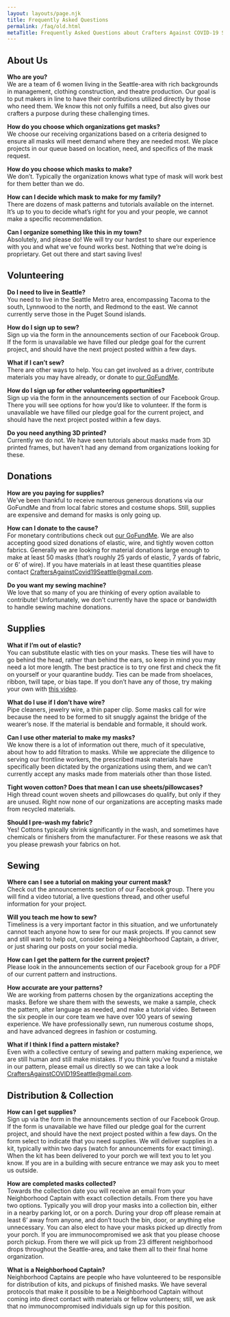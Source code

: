 ```yaml
---
layout: layouts/page.njk
title: Frequently Asked Questions
permalink: /faq/old.html
metaTitle: Frequently Asked Questions about Crafters Against COVID-19 Seattle
---
```

## **About Us**

**Who are you?**\
We are a team of 6 women living in the Seattle-area with rich backgrounds in management, clothing construction, and theatre production. Our goal is to put makers in line to have their contributions utilized directly by those who need them. We know this not only fulfills a need, but also gives our crafters a purpose during these challenging times.

**How do you choose which organizations get masks?**\
We choose our receiving organizations based on a criteria designed to ensure all masks will meet demand where they are needed most. We place projects in our queue based on location, need, and specifics of the mask request.

**How do you choose which masks to make?**\
We don’t. Typically the organization knows what type of mask will work best for them better than we do.

**How can I decide which mask to make for my family?**\
There are dozens of mask patterns and tutorials available on the internet. It’s up to you to decide what’s right for you and your people, we cannot make a specific recommendation.

**Can I organize something like this in my town?**\
Absolutely, and please do! We will try our hardest to share our experience with you and what we’ve found works best. Nothing that we’re doing is proprietary. Get out there and start saving lives!

## Volunteering

**Do I need to live in Seattle?**\
You need to live in the Seattle Metro area, encompassing Tacoma to the south, Lynnwood to the north, and Redmond to the east. We cannot currently serve those in the Puget Sound islands.

**How do I sign up to sew?**\
Sign up via the form in the announcements section of our Facebook Group. If the form is unavailable we have filled our pledge goal for the current project, and should have the next project posted within a few days.

**What if I can’t sew?**\
There are other ways to help. You can get involved as a driver, contribute materials you may have already, or donate to [our GoFundMe](https://charity.gofundme.com/o/en/donate-widget/21157).

**How do I sign up for other volunteering opportunities?**\
Sign up via the form in the announcements section of our Facebook Group. There you will see options for how you’d like to volunteer. If the form is unavailable we have filled our pledge goal for the current project, and should have the next project posted within a few days.

**Do you need anything 3D printed?**\
Currently we do not. We have seen tutorials about masks made from 3D printed frames, but haven’t had any demand from organizations looking for these.

## **Donations**

**How are you paying for supplies?**\
We’ve been thankful to receive numerous generous donations via our GoFundMe and from local fabric stores and costume shops. Still, supplies are expensive and demand for masks is only going up.

**How can I donate to the cause?**\
For monetary contributions check out [our GoFundMe](https://charity.gofundme.com/o/en/donate-widget/21157). We are also accepting good sized donations of elastic, wire, and tightly woven cotton fabrics. Generally we are looking for material donations large enough to make at least 50 masks (that’s roughly 25 yards of elastic, 7 yards of fabric, or 6’ of wire). If you have materials in at least these quantities please contact [CraftersAgainstCovid19Seattle@gmail.com](mailto:CraftersAgainstCOVID19Seattle@gmail.com).

**Do you want my sewing machine?**\
We love that so many of you are thinking of every option available to contribute! Unfortunately, we don’t currently have the space or bandwidth to handle sewing machine donations.

## Supplies

**What if I’m out of elastic?**\
You can substitute elastic with ties on your masks. These ties will have to go behind the head, rather than behind the ears, so keep in mind you may need a lot more length. The best practice is to try one first and check the fit on yourself or your quarantine buddy. Ties can be made from shoelaces, ribbon, twill tape, or bias tape. If you don’t have any of those, try making your own with [this video]([https://youtu.be/O298NkkQelw](https://youtu.be/O298NkkQelw?fbclid=IwAR29MiUz8dGRXEiYV8tQqFL4pQBfJiRPqrmRbDC_40SEeIWPBib1ZujGZoU)).

**What do I use if I don’t have wire?**\
Pipe cleaners, jewelry wire, a thin paper clip. Some masks call for wire because the need to be formed to sit snuggly against the bridge of the wearer’s nose. If the material is bendable and formable, it should work.

**Can I use other material to make my masks?**\
We know there is a lot of information out there, much of it speculative, about how to add filtration to masks. While we appreciate the diligence to serving our frontline workers, the prescribed mask materials have specifically been dictated by the organizations using them, and we can’t currently accept any masks made from materials other than those listed.

**Tight woven cotton? Does that mean I can use sheets/pillowcases?**\
High thread count woven sheets and pillowcases do qualify, but only if they are unused. Right now none of our organizations are accepting masks made from recycled materials.

**Should I pre-wash my fabric?**\
Yes! Cottons typically shrink significantly in the wash, and sometimes have chemicals or finishers from the manufacturer. For these reasons we ask that you please prewash your fabrics on hot.

## Sewing

**Where can I see a tutorial on making your current mask?**\
Check out the announcements section of our Facebook group. There you will find a video tutorial, a live questions thread, and other useful information for your project.

**Will you teach me how to sew?**\
Timeliness is a very important factor in this situation, and we unfortunately cannot teach anyone how to sew for our mask projects. If you cannot sew and still want to help out, consider being a Neighborhood Captain, a driver, or just sharing our posts on your social media.

**How can I get the pattern for the current project?**\
Please look in the announcements section of our Facebook group for a PDF of our current pattern and instructions.

**How accurate are your patterns?**\
We are working from patterns chosen by the organizations accepting the masks. Before we share them with the sewests, we make a sample, check the pattern, alter language as needed, and make a tutorial video. Between the six people in our core team we have over 100 years of sewing experience. We have professionally sewn, run numerous costume shops, and have advanced degrees in fashion or costuming.

**What if I think I find a pattern mistake?**\
Even with a collective century of sewing and pattern making experience, we are still human and still make mistakes. If you think you’ve found a mistake in our pattern, please email us directly so we can take a look [CraftersAgainstCOVID19Seattle@gmail.com](mailto:CraftersAgainstCOVID19Seattle@gmail.com).

## Distribution & Collection

**How can I get supplies?**\
Sign up via the form in the announcements section of our Facebook Group. If the form is unavailable we have filled our pledge goal for the current project, and should have the next project posted within a few days. On the form select to indicate that you need supplies. We will deliver supplies in a kit, typically within two days (watch for announcements for exact timing). When the kit has been delivered to your porch we will text you to let you know. If you are in a building with secure entrance we may ask you to meet us outside.

**How are completed masks collected?**\
Towards the collection date you will receive an email from your Neighborhood Captain with exact collection details. From there you have two options. Typically you will drop your masks into a collection bin, either in a nearby parking lot, or on a porch. During your drop off please remain at least 6’ away from anyone, and don’t touch the bin, door, or anything else unnecessary. You can also elect to have your masks picked up directly from your porch. If you are immunocompromised we ask that you please choose porch pickup. From there we will pick up from 23 different neighborhood drops throughout the Seattle-area, and take them all to their final home organization.

**What is a Neighborhood Captain?**\
Neighborhood Captains are people who have volunteered to be responsible for distribution of kits, and pickups of finished masks. We have several protocols that make it possible to be a Neighborhood Captain without coming into direct contact with materials or fellow volunteers; still, we ask that no immunocompromised individuals sign up for this position.
